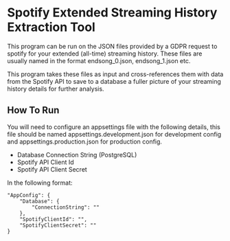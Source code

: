 # Spotify Extended Streaming History Extraction Tool
This program can be run on the JSON files provided by a GDPR request to spotify for your extended (all-time) streaming history. These files are usually named in the format endsong_0.json, endsong_1.json etc.

This program takes these files as input and cross-references them with data from the Spotify API to save to a database a fuller picture of your streaming history details for further analysis.

## How To Run
You will need to configure an appsettings file with the following details, this file should be named appsettings.development.json for development config and appsettings.production.json for production config.

* Database Connection String (PostgreSQL)
* Spotify API Client Id
* Spotify API Client Secret

In the following format:

```
"AppConfig": {
    "Database": {
        "ConnectionString": ""
    },
    "SpotifyClientId": "",
    "SpotifyClientSecret": ""
}
```